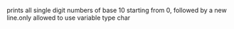 prints all single digit numbers of base 10 starting from 0, followed by a new line.only allowed to use variable type char 

